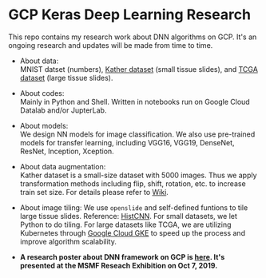 # GCP Keras Deep Learning Research 
 
This repo contains my research work about DNN algorithms on GCP. It's an ongoing research and updates will be made from time to time.

* About data:   
MNIST datset (numbers), [Kather dataset](https://www.nature.com/articles/srep27988) (small tissue slides), and [TCGA dataset](https://isb-cancer-genomics-cloud.readthedocs.io/en/latest/sections/data/TCGA-images.html) (large tissue slides).

* About codes:   
Mainly in Python and Shell. Written in notebooks run on Google Cloud Datalab and/or JupterLab.

* About models:   
We design NN models for image classification. We also use pre-trained models for transfer learning, including VGG16, VGG19, DenseNet, ResNet, Inception, Xception.

* About data augmentation:   
Kather dataset is a small-size dataset with 5000 images. Thus we apply transformation methods including flip, shift, rotation, etc. to increase train set size. For details please refer to [Wiki](https://github.com/lingyixu/GCP-Keras-Deep-Learning/wiki/Data-Augmentation-Function-Guide).

* About image tiling:
We use `openslide` and self-defined funtions to tile large tissue slides. Reference: [HistCNN](https://github.com/javadnoorb/HistCNN). For small datasets, we let Python to do tiling. For large datasets like TCGA, we are utilizing Kubernetes through [Google Cloud GKE](https://cloud.google.com/kubernetes-engine) to speed up the process and improve algorithm scalability.

* **A research poster about DNN framework on GCP is [here](https://github.com/lingyixu/GCP-Keras-Deep-Learning/blob/master/Scalable_DNN_Framework_on_GCP.pdf). It's presented at the MSMF Reseach Exhibition on Oct 7, 2019.**
